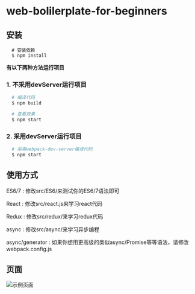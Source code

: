 # web-bolilerplate-for-beginners

## 安装

```
  # 安装依赖
  $ npm install

```

**有以下两种方法运行项目**

### 1. 不采用devServer运行项目

```bash
  # 编译代码
  $ npm build

  # 查看效果
  $ npm start

```
### 2. 采用devServer运行项目

```bash
  # 采用webpack-dev-server编译代码
  $ npm start

```

## 使用方式

 ES6/7 :  修改src/ES6/来测试你的ES6/7语法即可

 React :  修改src/react.js来学习react代码

 Redux :  修改src/redux/来学习redux代码

 async :  修改src/async/来学习异步编程

 async/generator : 如果你想用更高级的类似async/Promise等等语法，请修改webpack.config.js

## 页面

![示例页面](./demo.png)

